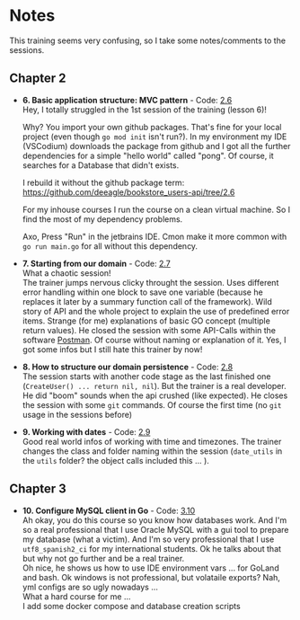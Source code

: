 # Notes

This training seems very confusing, so I take some notes/comments to the sessions.

## Chapter 2 
- **6. Basic application structure: MVC pattern** - Code: [2.6]  
  Hey, I totally struggled in the 1st session of the training (lesson 6)!
  
  Why?
  You import your own github packages. That's fine for your local project (even though `go mod init` isn't run?).
  In my environment my IDE (VSCodium) downloads the package from github and I got all the further dependencies for a simple "hello world" called "pong".
  Of course, it searches for a Database that didn't exists.
  	
  I rebuild it without the github package term: https://github.com/deeagle/bookstore_users-api/tree/2.6
  
  For my inhouse courses I run the course on a clean virtual machine. 
  So I find the most of my dependency problems.
  
  Axo, Press "Run" in the jetbrains IDE. Cmon make it more common with `go run main.go` for all without this dependency.

- **7. Starting from our domain** - Code: [2.7]  
  What a chaotic session!  
  The trainer jumps nervous clicky throught the session. Uses different error handling within one block to save one variable (because he replaces it later by a summary function call of the framework). Wild story of API and the whole project to explain the use of predefined error items. Strange (for me) explanations of basic GO concept (multiple return values). He closed the session with some API-Calls within the software [Postman](https://www.postman.com/). Of course without naming or explanation of it. 
  Yes, I got some infos but I still hate this trainer by now!

- **8. How to structure our domain persistence** - Code: [2.8]  
  The session starts with another code stage as the last finished one (`CreateUser() ... return nil, nil`).
  But the trainer is a real developer. He did "boom" sounds when the api crushed (like expected).
  He closes the session with some `git` commands. Of course the first time (no `git` usage in the sessions before)

- **9. Working with dates** - Code: [2.9]  
  Good real world infos of working with time and timezones. The trainer changes the class and folder naming within the session (`date_utils` in the `utils` folder? the object calls included this ... ).

## Chapter 3
- **10. Configure MySQL client in Go** - Code: [3.10]  
  Ah okay, you do this course so you know how databases work. And I'm so a real professional that I use Oracle MySQL with a gui tool to prepare my database (what a victim). And I'm so very professional that I use `utf8_spanish2_ci` for my international students. Ok he talks about that but why not go further and be a real trainer.  
  Oh nice, he shows us how to use IDE environment vars ... for GoLand and bash. Ok windows is not professional, but volataile exports? Nah, yml configs are so ugly nowadays ...   
  What a hard course for me ...  
  I add some docker compose and database creation scripts


[3.10]: https://github.com/deeagle/bookstore_users-api/releases/tag/3.10 
[2.9]: https://github.com/deeagle/bookstore_users-api/releases/tag/2.9
[2.8]: https://github.com/deeagle/bookstore_users-api/releases/tag/2.8
[2.7]: https://github.com/deeagle/bookstore_users-api/releases/tag/2.7
[2.6]: https://github.com/deeagle/bookstore_users-api/releases/tag/2.6
